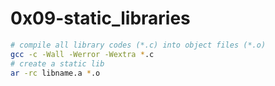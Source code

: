 # 0x09-static_libraries

```bash
# compile all library codes (*.c) into object files (*.o)
gcc -c -Wall -Werror -Wextra *.c
# create a static lib 
ar -rc libname.a *.o
```

